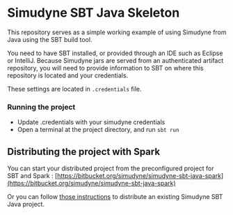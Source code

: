 # Simudyne SBT Java Skeleton

This repository serves as a simple working example of using Simudyne from Java using the SBT build tool.

You need to have SBT installed, or provided through an IDE such as Eclipse or IntelliJ. Because Simudyne jars are
served from an authenticated artifact repository, you will need to provide information to SBT on where this repository
is located and your credentials.

These settings are located in `.credentials` file.

### Running the project
* Update .credentials with your simudyne credentials
* Open a terminal at the project directory, and run `sbt run`

## Distributing the project with Spark

You can start your distributed project from the preconfigured project for SBT and Spark : [https://bitbucket.org/simudyne/simudyne-sbt-java-spark](https://bitbucket.org/simudyne/simudyne-sbt-java-spark)

Or you can follow [those instructions](https://docs.simudyne.com/v2.0/docs/adding-spark-to-your-simudyne-sbt-java-project) to distribute an existing Simudyne SBT Java project. 